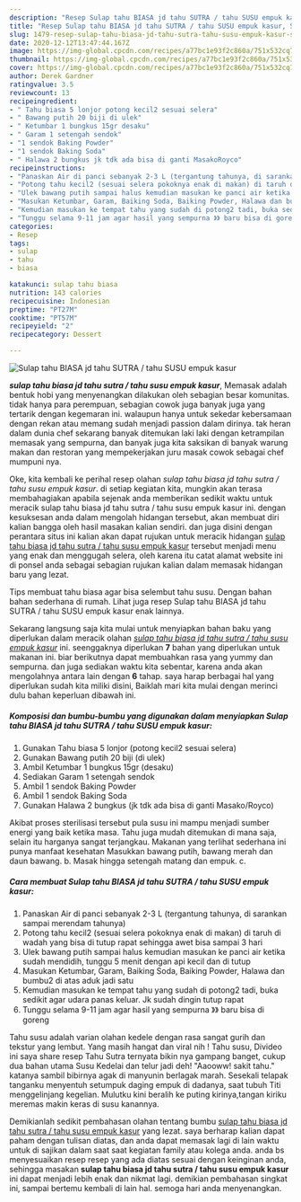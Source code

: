 ```yaml
---
description: "Resep Sulap tahu BIASA jd tahu SUTRA / tahu SUSU empuk kasur, Sempurna"
title: "Resep Sulap tahu BIASA jd tahu SUTRA / tahu SUSU empuk kasur, Sempurna"
slug: 1479-resep-sulap-tahu-biasa-jd-tahu-sutra-tahu-susu-empuk-kasur-sempurna
date: 2020-12-12T13:47:44.167Z
image: https://img-global.cpcdn.com/recipes/a77bc1e93f2c860a/751x532cq70/sulap-tahu-biasa-jd-tahu-sutra-tahu-susu-empuk-kasur-foto-resep-utama.jpg
thumbnail: https://img-global.cpcdn.com/recipes/a77bc1e93f2c860a/751x532cq70/sulap-tahu-biasa-jd-tahu-sutra-tahu-susu-empuk-kasur-foto-resep-utama.jpg
cover: https://img-global.cpcdn.com/recipes/a77bc1e93f2c860a/751x532cq70/sulap-tahu-biasa-jd-tahu-sutra-tahu-susu-empuk-kasur-foto-resep-utama.jpg
author: Derek Gardner
ratingvalue: 3.5
reviewcount: 13
recipeingredient:
- " Tahu biasa 5 lonjor potong kecil2 sesuai selera"
- " Bawang putih 20 biji di ulek"
- " Ketumbar 1 bungkus 15gr desaku"
- " Garam 1 setengah sendok"
- "1 sendok Baking Powder"
- "1 sendok Baking Soda"
- " Halawa 2 bungkus jk tdk ada bisa di ganti MasakoRoyco"
recipeinstructions:
- "Panaskan Air di panci sebanyak 2-3 L (tergantung tahunya, di sarankan sampai merendam tahunya)"
- "Potong tahu kecil2 (sesuai selera pokoknya enak di makan) di taruh di wadah yang bisa di tutup rapat sehingga awet bisa sampai 3 hari"
- "Ulek bawang putih sampai halus kemudian masukan ke panci air ketika sudah mendidih, tunggu 5 menit dengan api kecil dan di tutup"
- "Masukan Ketumbar, Garam, Baiking Soda, Baiking Powder, Halawa dan bumbu2 di atas aduk jadi satu"
- "Kemudian masukan ke tempat tahu yang sudah di potong2 tadi, buka sedikit agar udara panas keluar. Jk sudah dingin tutup rapat"
- "Tunggu selama 9-11 jam agar hasil yang sempurna 》》 baru bisa di goreng"
categories:
- Resep
tags:
- sulap
- tahu
- biasa

katakunci: sulap tahu biasa 
nutrition: 143 calories
recipecuisine: Indonesian
preptime: "PT27M"
cooktime: "PT57M"
recipeyield: "2"
recipecategory: Dessert

---
```



![Sulap tahu BIASA jd tahu SUTRA / tahu SUSU empuk kasur](https://img-global.cpcdn.com/recipes/a77bc1e93f2c860a/751x532cq70/sulap-tahu-biasa-jd-tahu-sutra-tahu-susu-empuk-kasur-foto-resep-utama.jpg)

<b><i>sulap tahu biasa jd tahu sutra / tahu susu empuk kasur</i></b>, Memasak adalah bentuk hobi yang menyenangkan dilakukan oleh sebagian besar komunitas. tidak hanya para perempuan, sebagian cowok juga banyak juga yang tertarik dengan kegemaran ini. walaupun hanya untuk sekedar kebersamaan dengan rekan atau memang sudah menjadi passion dalam dirinya. tak heran dalam dunia chef sekarang banyak ditemukan laki laki dengan ketrampilan memasak yang sempurna, dan banyak juga kita saksikan di banyak warung makan dan restoran yang mempekerjakan juru masak cowok sebagai chef mumpuni nya.

Oke, kita kembali ke perihal resep olahan <i>sulap tahu biasa jd tahu sutra / tahu susu empuk kasur</i>. di setiap kegiatan kita, mungkin akan terasa membahagiakan apabila sejenak anda memberikan sedikit waktu untuk meracik sulap tahu biasa jd tahu sutra / tahu susu empuk kasur ini. dengan kesuksesan anda dalam mengolah hidangan tersebut, akan membuat diri kalian bangga oleh hasil masakan kalian sendiri. dan juga disini dengan perantara situs ini kalian akan dapat rujukan untuk meracik hidangan <u>sulap tahu biasa jd tahu sutra / tahu susu empuk kasur</u> tersebut menjadi menu yang enak dan menggugah selera, oleh karena itu catat alamat website ini di ponsel anda sebagai sebagian rujukan kalian dalam memasak hidangan baru yang lezat.

Tips membuat tahu biasa agar bisa selembut tahu susu. Dengan bahan bahan sederhana di rumah. Lihat juga resep Sulap tahu BIASA jd tahu SUTRA / tahu SUSU empuk kasur enak lainnya.


Sekarang langsung saja kita mulai untuk menyiapkan bahan baku yang diperlukan dalam meracik olahan <u><i>sulap tahu biasa jd tahu sutra / tahu susu empuk kasur</i></u> ini. seenggaknya diperlukan <b>7</b> bahan yang diperlukan untuk makanan ini. biar berikutnya dapat membuahkan rasa yang yummy dan sempurna. dan juga sediakan waktu kita sebentar, karena anda akan mengolahnya antara lain dengan <b>6</b> tahap. saya harap berbagai hal yang diperlukan sudah kita miliki disini, Baiklah mari kita mulai dengan merinci dulu bahan keperluan dibawah ini.

<!--inarticleads1-->

##### Komposisi dan bumbu-bumbu yang digunakan dalam menyiapkan Sulap tahu BIASA jd tahu SUTRA / tahu SUSU empuk kasur:

1. Gunakan  Tahu biasa 5 lonjor (potong kecil2 sesuai selera)
1. Gunakan  Bawang putih 20 biji (di ulek)
1. Ambil  Ketumbar 1 bungkus 15gr (desaku)
1. Sediakan  Garam 1 setengah sendok
1. Ambil 1 sendok Baking Powder
1. Ambil 1 sendok Baking Soda
1. Gunakan  Halawa 2 bungkus (jk tdk ada bisa di ganti Masako/Royco)


Akibat proses sterilisasi tersebut pula susu ini mampu menjadi sumber energi yang baik ketika masa. Tahu juga mudah ditemukan di mana saja, selain itu harganya sangat terjangkau. Makanan yang terlihat sederhana ini punya manfaat kesehatan Masukkan bawang putih, bawang merah dan daun bawang. b. Masak hingga setengah matang dan empuk. c. 

<!--inarticleads2-->

##### Cara membuat Sulap tahu BIASA jd tahu SUTRA / tahu SUSU empuk kasur:

1. Panaskan Air di panci sebanyak 2-3 L (tergantung tahunya, di sarankan sampai merendam tahunya)
1. Potong tahu kecil2 (sesuai selera pokoknya enak di makan) di taruh di wadah yang bisa di tutup rapat sehingga awet bisa sampai 3 hari
1. Ulek bawang putih sampai halus kemudian masukan ke panci air ketika sudah mendidih, tunggu 5 menit dengan api kecil dan di tutup
1. Masukan Ketumbar, Garam, Baiking Soda, Baiking Powder, Halawa dan bumbu2 di atas aduk jadi satu
1. Kemudian masukan ke tempat tahu yang sudah di potong2 tadi, buka sedikit agar udara panas keluar. Jk sudah dingin tutup rapat
1. Tunggu selama 9-11 jam agar hasil yang sempurna 》》 baru bisa di goreng


Tahu susu adalah varian olahan kedele dengan rasa sangat gurih dan tekstur yang lembut. Yang masih hangat dan viral nih ! Tahu susu, Divideo ini saya share resep Tahu Sutra ternyata bikin nya gampang banget, cukup dua bahan utama Susu Kedelai dan telur jadi deh! &#34;Aaooww! sakit tahu.&#34; katanya sambil bibirnya agak di manyunin berlagak marah. Sesekali telapak tanganku menyentuh setumpuk daging empuk di dadanya, saat tubuh Titi menggelinjang kegelian. Mulutku kini beralih ke puting kirinya,tangan kiriku meremas makin keras di susu kanannya. 

Demikianlah sedikit pembahasan olahan tentang bumbu <u>sulap tahu biasa jd tahu sutra / tahu susu empuk kasur</u> yang lezat. saya berharap kalian dapat paham dengan tulisan diatas, dan anda dapat memasak lagi di lain waktu untuk di sajikan dalam saat saat kegiatan family atau kolega anda. anda bs menyesuaikan resep resep yang ada diatas sesuai dengan keinginan anda, sehingga masakan <b>sulap tahu biasa jd tahu sutra / tahu susu empuk kasur</b> ini dapat menjadi lebih enak dan nikmat lagi. demikian pembahasan singkat ini, sampai bertemu kembali di lain hal. semoga hari anda menyenangkan.
